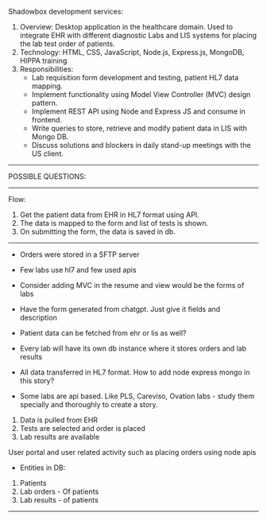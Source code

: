 Shadowbox development services:

1. Overview: Desktop application in the healthcare domain. Used to integrate EHR with different diagnostic Labs and LIS systems for placing the lab test order of patients.
2. Technology: HTML, CSS, JavaScript, Node.js, Express.js, MongoDB, HIPPA training
3. Responsibilities:
   - Lab requisition form development and testing, patient HL7 data mapping.
   - Implement functionality using Model View Controller (MVC) design pattern.
   - Implement REST API using Node and Express JS and consume in frontend.
   - Write queries to store, retrieve and modify patient data in LIS with Mongo DB.
   - Discuss solutions and blockers in daily stand-up meetings with the US client.

---

POSSIBLE QUESTIONS:

---

Flow:

1. Get the patient data from EHR in HL7 format using API.
2. The data is mapped to the form and list of tests is shown.
3. On submitting the form, the data is saved in db.

---

- Orders were stored in a SFTP server
- Few labs use hl7 and few used apis
- Consider adding MVC in the resume and view would be the forms of labs
- Have the form generated from chatgpt. Just give it fields and description
- Patient data can be fetched from ehr or lis as well?
- Every lab will have its own db instance where it stores orders and lab results

- All data transferred in HL7 format. How to add node express mongo in this story?
- Some labs are api based. Like PLS, Careviso, Ovation labs - study them specially and thoroughly to create a story.

1. Data is pulled from EHR
2. Tests are selected and order is placed
3. Lab results are available

User portal and user related activity such as placing orders using node apis

- Entities in DB:

1. Patients
2. Lab orders - Of patients
3. Lab results - of patients

---
